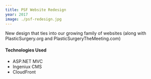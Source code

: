 ```yaml
---
title: PSF Website Redesign
year: 2017
image: ./psf-redesign.jpg
---
```


New design that ties into our growing family of websites (along with PlasticSurgery.org and PlasticSurgeryTheMeeting.com)

#### Technologies Used

* ASP.NET MVC
* Ingeniux CMS
* CloudFront